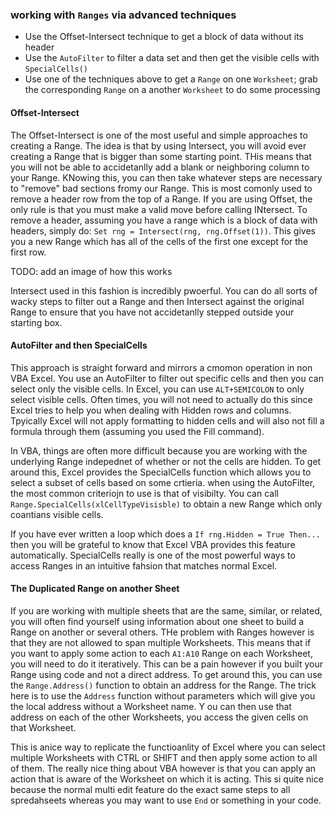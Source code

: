 ### working with `Ranges` via advanced techniques

- Use the Offset-Intersect technique to get a block of data without its header
- Use the `AutoFilter` to filter a data set and then get the visible cells with `SpecialCells()`
- Use one of the techniques above to get a `Range` on one `Worksheet`; grab the corresponding `Range` on a another `Worksheet` to do some processing

#### Offset-Intersect

The Offset-Intersect is one of the most useful and simple approaches to creating a Range. The idea is that by using Intersect, you will avoid ever creating a Range that is bigger than some starting point. THis means that you will not be able to accidetanlly add a blank or neighboring column to your Range. KNowing this, you can then take whatever steps are necessary to "remove" bad sections fromy our Range. This is most comonly used to remove a header row from the top of a Range. If you are using Offset, the only rule is that you must make a valid move before calling INtersect. To remove a header, assuming you have a range which is a block of data with headers, simply do: `Set rng = Intersect(rng, rng.Offset(1))`. This gives you a new Range which has all of the cells of the first one except for the first row.

TODO: add an image of how this works

Intersect used in this fashion is incredibly pwoerful. You can do all sorts of wacky steps to filter out a Range and then Intersect against the original Range to ensure that you have not accidetanlly stepped outside your starting box.

#### AutoFilter and then SpecialCells

This approach is straight forward and mirrors a cmomon operation in non VBA Excel. You use an AutoFilter to filter out specific cells and then you can select only the visible cells. In Excel, you can use `ALT+SEMICOLON` to only select visible cells. Often times, you will not need to actually do this since Excel tries to help you when dealing with Hidden rows and columns. Tpyically Excel will not apply formatting to hidden cells and will also not fill a formula through them (assuming you used the Fill command).

In VBA, things are often more difficult because you are working with the underlying Range indepednet of whether or not the cells are hidden. To get around this, Excel provides the SpecialCells function which allows you to select a subset of cells based on some crtieria. when using the AutoFilter, the most common criteriojn to use is that of visibilty. You can call `Range.SpecialCells(xlCellTypeVisisble)` to obtain a new Range which only coantians visible cells.

If you have ever written a loop which does a `If rng.Hidden = True Then...` then you will be grateful to know that Excel VBA provides this feature automatically. SpecialCells really is one of the most powerful ways to access Ranges in an intuitive fahsion that matches normal Excel.

#### The Duplicated Range on another Sheet

If you are working with multiple sheets that are the same, similar, or related, you will often find yourself using information about one sheet to build a Range on another or several others. THe problem with Ranges however is that they are not allowed to span multiple Worksheets. This means that if you want to apply some action to each `A1:A10` Range on each Worksheet, you will need to do it iteratively. This can be a pain however if you built your Range using code and not a direct address. To get around this, you can use the `Range.Address()` function to obtain an address for the Range. The trick here is to use the `Address` function without parameters which will give you the local address without a Worksheet name. Y ou can then use that address on each of the other Worksheets, you access the given cells on that Worksheet.

This is anice way to replicate the functioanlity of Excel where you can select multiple Worksheets with CTRL or SHIFT and then apply some action to all of them. The really nice thing about VBA however is that you can apply an action that is aware of the Worksheet on which it is acting. This si quite nice because the normal multi edit feature do the exact same steps to all spredahseets whereas you may want to use `End` or something in your code.
